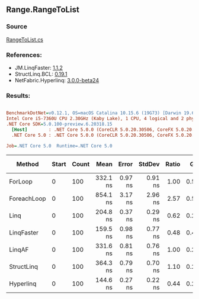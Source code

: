 ﻿## Range.RangeToList

### Source
[RangeToList.cs](../LinqBenchmarks/Range/RangeToList.cs)

### References:
- JM.LinqFaster: [1.1.2](https://www.nuget.org/packages/JM.LinqFaster/1.1.2)
- StructLinq.BCL: [0.19.1](https://www.nuget.org/packages/StructLinq.BCL/0.19.1)
- NetFabric.Hyperlinq: [3.0.0-beta24](https://www.nuget.org/packages/NetFabric.Hyperlinq/3.0.0-beta24)

### Results:
``` ini

BenchmarkDotNet=v0.12.1, OS=macOS Catalina 10.15.6 (19G73) [Darwin 19.6.0]
Intel Core i5-7360U CPU 2.30GHz (Kaby Lake), 1 CPU, 4 logical and 2 physical cores
.NET Core SDK=5.0.100-preview.6.20318.15
  [Host]        : .NET Core 5.0.0 (CoreCLR 5.0.20.30506, CoreFX 5.0.20.30506), X64 RyuJIT
  .NET Core 5.0 : .NET Core 5.0.0 (CoreCLR 5.0.20.30506, CoreFX 5.0.20.30506), X64 RyuJIT

Job=.NET Core 5.0  Runtime=.NET Core 5.0  

```
|      Method | Start | Count |     Mean |   Error |  StdDev | Ratio |  Gen 0 | Gen 1 | Gen 2 | Allocated |
|------------ |------ |------ |---------:|--------:|--------:|------:|-------:|------:|------:|----------:|
|     ForLoop |     0 |   100 | 332.1 ns | 0.97 ns | 0.91 ns |  1.00 | 0.5660 |     - |     - |    1184 B |
| ForeachLoop |     0 |   100 | 854.1 ns | 3.17 ns | 2.96 ns |  2.57 | 0.5922 |     - |     - |    1240 B |
|        Linq |     0 |   100 | 204.8 ns | 0.37 ns | 0.29 ns |  0.62 | 0.2370 |     - |     - |     496 B |
|  LinqFaster |     0 |   100 | 159.5 ns | 0.98 ns | 0.77 ns |  0.48 | 0.4208 |     - |     - |     880 B |
|      LinqAF |     0 |   100 | 331.6 ns | 0.81 ns | 0.76 ns |  1.00 | 0.2179 |     - |     - |     456 B |
|  StructLinq |     0 |   100 | 364.3 ns | 0.79 ns | 0.70 ns |  1.10 | 0.2294 |     - |     - |     480 B |
|   Hyperlinq |     0 |   100 | 144.6 ns | 0.27 ns | 0.22 ns |  0.44 | 0.2332 |     - |     - |     488 B |
